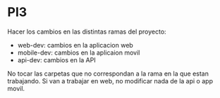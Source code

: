 # PI3

Hacer los cambios en las distintas ramas del proyecto:
- web-dev: cambios en la aplicacion web
- mobile-dev: cambios en la aplicaion movil
- api-dev: cambios en la API

No tocar las carpetas que no correspondan a la rama en la que estan trabajando. Si van a trabajar en web, no modificar nada de la api o app movil.
